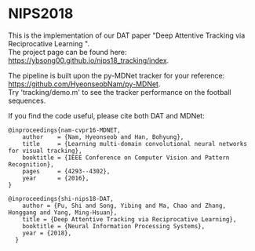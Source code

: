 # NIPS2018
This is the implementation of our DAT paper "Deep Attentive Tracking via Reciprocative Learning
".      
The project page can be found here:
https://ybsong00.github.io/nips18_tracking/index.     

The pipeline is built upon the py-MDNet tracker for your reference: https://github.com/HyeonseobNam/py-MDNet.  
Try 'tracking/demo.m' to see the tracker performance on the football sequences.   

<p>If you find the code useful, please cite both DAT and MDNet:</p>

<pre><code>@inproceedings{nam-cvpr16-MDNET,
    author    = {Nam, Hyeonseob and Han, Bohyung}, 
    title     = {Learning multi-domain convolutional neural networks for visual tracking}, 
    booktitle = {IEEE Conference on Computer Vision and Pattern Recognition},    
    pages     = {4293--4302},
    year      = {2016},
}
</code></pre>

<pre><code>@inproceedings{shi-nips18-DAT,
    author = {Pu, Shi and Song, Yibing and Ma, Chao and Zhang, Honggang and Yang, Ming-Hsuan},
    title = {Deep Attentive Tracking via Reciprocative Learning},
    booktitle = {Neural Information Processing Systems},
    year = {2018},
  }
</code></pre>




